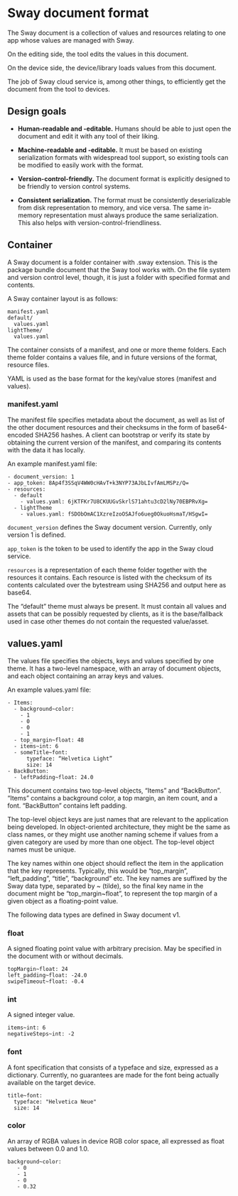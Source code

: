# Sway document format

The Sway document is a collection of values and resources relating to one app whose values are managed with Sway.

On the editing side, the tool edits the values in this document.

On the device side, the device/library loads values from this document.

The job of Sway cloud service is, among other things, to efficiently get the document from the tool to devices.



## Design goals

* **Human-readable and -editable.** Humans should be able to just open the document and edit it with any tool of their liking.

* **Machine-readable and -editable.** It must be based on existing serialization formats with widespread tool support, so existing tools can be modified to easily work with the format.

* **Version-control-friendly.** The document format is explicitly designed to be friendly to version control systems.

* **Consistent serialization.** The format must be consistently deserializable from disk representation to memory, and vice versa. The same in-memory representation must always produce the same serialization. This also helps with version-control-friendliness.


## Container

A Sway document is a folder container with .sway extension. This is the package bundle document that the Sway tool works with. On the file system and version control level, though, it is just a folder with specified format and contents.

A Sway container layout is as follows:

    manifest.yaml
    default/
      values.yaml
    lightTheme/
      values.yaml

The container consists of a manifest, and one or more theme folders. Each theme folder contains a values file, and in future versions of the format, resource files.

YAML is used as the base format for the key/value stores (manifest and values).



### manifest.yaml

The manifest file specifies metadata about the document, as well as list of the other document resources and their checksums in the form of base64-encoded SHA256 hashes. A client can bootstrap or verify its state by obtaining the current version of the manifest, and comparing its contents with the data it has locally.

An example manifest.yaml file:

    - document_version: 1
    - app_token: 8Ap4f3SSqV4WW0cHAvT+k3NYP73AJbLIvfAmLMSPz/Q=
    - resources:
      - default
        - values.yaml: 6jKTFKr7U8CKUUGvSkrlS71ahtu3cD2lNy70EBPRvXg=
      - lightTheme
        - values.yaml: fSDObOmAC1XzreIzoOSAJfo6ueg0OkuoHsmaT/HSgwI=

`document_version` defines the Sway document version. Currently, only version 1 is defined.

`app_token` is the token to be used to identify the app in the Sway cloud service.

`resources` is a representation of each theme folder together with the resources it contains. Each resource is listed with the checksum of its contents calculated over the bytestream using SHA256 and output here as base64.

The “default” theme must always be present. It must contain all values and assets that can be possibly requested by clients, as it is the base/fallback used in case other themes do not contain the requested value/asset.



## values.yaml

The values file specifies the objects, keys and values specified by one theme. It has a two-level namespace, with an array of document objects, and each object containing an array keys and values.

An example values.yaml file:

    - Items:
      - background~color:
        - 1
        - 0
        - 0
        - 1
      - top_margin~float: 48
      - items~int: 6
      - someTitle~font:
          typeface: “Helvetica Light”
          size: 14
    - BackButton:
      - leftPadding~float: 24.0

This document contains two top-level objects, “Items” and “BackButton”. “Items” contains a background color, a top margin, an item count, and a font. “BackButton” contains left padding.

The top-level object keys are just names that are relevant to the application being developed. In object-oriented architecture, they might be the same as class names, or they might use another naming scheme if values from a given category are used by more than one object. The top-level object names must be unique.

The key names within one object should reflect the item in the application that the key represents. Typically, this would be “top_margin”, “left_padding”, “title”, “background” etc. The key names are suffixed by the Sway data type, separated by ~ (tilde), so the final key name in the document might be “top_margin~float”, to represent the top margin of a given object as a floating-point value.

The following data types are defined in Sway document v1.

### float

A signed floating point value with arbitrary precision. May be specified in the document with or without decimals.

    topMargin~float: 24
    left_padding~float: -24.0
    swipeTimeout~float: -0.4

### int

A signed integer value.

    items~int: 6
    negativeSteps~int: -2

### font

A font specification that consists of a typeface and size, expressed as a dictionary. Currently, no guarantees are made for the font being actually available on the target device.

    title~font:
      typeface: "Helvetica Neue"
      size: 14

### color

An array of RGBA values in device RGB color space, all expressed as float values between 0.0 and 1.0.

    background~color:
       - 0
       - 1
       - 0
       - 0.32
